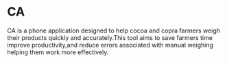 # CA
CA is a phone application designed to help cocoa and copra farmers weigh their products quickly and accurately.This tool aims to save farmers time improve productivity,and reduce errors associated with manual weighing helping them work more effectively.
